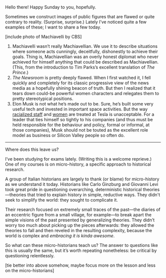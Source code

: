 Hello there! Happy Sunday to you, hopefully.

Sometimes we construct images of public figures that are flawed or quite contrary to reality. (Surprise, surprise.) Lately I’ve noticed quite a few examples of these; I want to share a few today.

[include photo of Machiavelli by CBS]

1. Machiavelli wasn’t really Machiavellian. We use it to describe situations where someone acts cunningly, deceitfully, dishonestly to achieve their goals. Thing is, Machiavellian was an overly honest diplomat who never achieved for himself anything that could be described as Machiavellian. (This, from the introduction to Tim Parks’s excellent translation of *The Prince*.)
2. *The Newsroom* is pretty deeply flawed. When I first watched it, I fell quickly and completely for its classic progressive view of the news media as a hopefully shining beacon of truth. But then I realized that it tears down could-be powerful women characters and relegates them to pretty stereotypical positions.
3. Elon Musk is not what he’s made out to be. Sure, he’s built some very useful tech and invested in important space activities. But the way [racialized staff](https://www.bloomberg.com/news/articles/2017-11-13/tesla-a-hotbed-for-racist-behavior-black-workers-claim-in-suit) and [women](https://www.newyorker.com/magazine/2017/11/20/the-tech-industrys-gender-discrimination-problem) are treated at Tesla is unacceptable. For a leader that ties himself so tightly to his companies (and thus must be held responsible for the behaviour and policy, formal or informal, at those companies), Musk should not be touted as the excellent role model as business or Silicon Valley people so often do.

***

Where does this leave us?

I’ve been studying for exams lately. (Writing this is a welcome reprieve.) One of my courses is on micro-history, a specific approach to historical research.

A group of Italian historians are largely to thank (or blame) for micro-history as we understand it today. Historians like Carlo Ginzburg and Giovanni Levi took great pride in questioning overarching, deterministic historical theories—theories that tried to explain history in simple, reductive ways. They didn't seek to simplify the world: they sought to complicate it. 

Their research focused on extremely small traces of the past—the diaries of an eccentric figure from a small village, for example—to break apart the simple visions of the past presented by generalizing theories. They didn’t worry too much about picking up the pieces afterwards: they allowed the theories to fall and then reveled in the resulting complexity, because the world is complex and *embracing it is kinda awesome*.

So what can these micro-historians teach us? The answer to questions like this is usually the same, but it’s worth repeating nonetheless: be critical by questioning relentlessly.

[tie better into above somehow, maybe focus more on the lesson and less on the micro-historians]